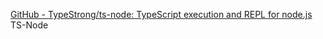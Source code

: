 
[GitHub - TypeStrong/ts-node: TypeScript execution and REPL for node.js](https://github.com/TypeStrong/ts-node)
TS-Node
